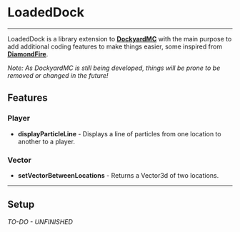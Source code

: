 # LoadedDock

---

LoadedDock is a library extension to [**DockyardMC**](https://github.com/DockyardMC) with the main purpose to add additional coding features to make things easier, some inspired from [**DiamondFire**](https://mcdiamondfire.com/about/).

*Note: As DockyardMC is still being developed, things will be prone to be removed or changed in the future!*

## Features

### Player
- **displayParticleLine** - Displays a line of particles from one location to another to a player.

### Vector
- **setVectorBetweenLocations** - Returns a Vector3d of two locations.

---

## Setup

*TO-DO - UNFINISHED*

